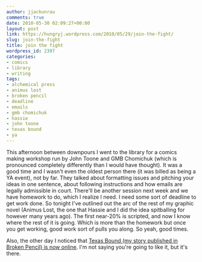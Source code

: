 ```yaml
---
author: jjackunrau
comments: true
date: 2010-05-30 02:09:27+00:00
layout: post
link: https://hungryj.wordpress.com/2010/05/29/join-the-fight/
slug: join-the-fight
title: join the fight
wordpress_id: 2397
categories:
- comics
- library
- writing
tags:
- alchemical press
- animus lost
- broken pencil
- deadline
- emails
- gmb chomichuk
- hassie
- john toone
- texas bound
- ya
---
```


This afternoon between downpours I went to the library for a comics making workshop run by John Toone and GMB Chomichuk (which is pronounced completely differently than I would have thought). It was a good time and I wasn't even the oldest person there (it was billed as being a YA event), not by far. They talked about formatting issues and pitching your ideas in one sentence, about following instructions and how emails are legally admissible in court. There'll be another session next week and we have homework to do, which I realize I need. I need some sort of deadline to get work done. So tonight I've outlined out the arc of the rest of my graphic novel (Animus Lost, the one that Hassie and I did the idea spitballing for however many years ago). The first near-20% is scripted, and now I know where the rest of it is going. Which is more than the homework but once you get working, good work sort of pulls you along. So yeah, good times.

Also, the other day I noticed that [Texas Bound (my story published in Broken Pencil) is now online](http://www.brokenpencil.com/view.php?id=3484). I'm not saying you're going to like it, but it's there.
